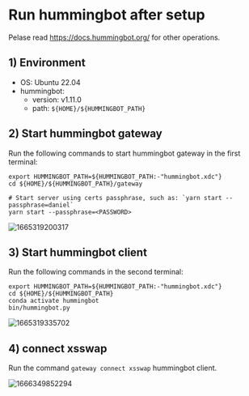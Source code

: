 # Run hummingbot after setup

Pelase read https://docs.hummingbot.org/ for other operations.

## 1) Environment

-   OS: Ubuntu 22.04
-   hummingbot:
    -   version: v1.11.0
    -   path: `${HOME}/${HUMMINGBOT_PATH}`

## 2) Start hummingbot gateway

Run the following commands to start hummingbot gateway in the first terminal:

```shell
export HUMMINGBOT_PATH=${HUMMINGBOT_PATH:-"hummingbot.xdc"}
cd ${HOME}/${HUMMINGBOT_PATH}/gateway

# Start server using certs passphrase, such as: `yarn start --passphrase=daniel`
yarn start --passphrase=<PASSWORD>
```

![1665319200317](https://user-images.githubusercontent.com/7695325/194757336-6c7e4674-dc3b-4715-90f2-8c2294e63e2c.png)

## 3) Start hummingbot client

Run the following commands in the second terminal:

```shell
export HUMMINGBOT_PATH=${HUMMINGBOT_PATH:-"hummingbot.xdc"}
cd ${HOME}/${HUMMINGBOT_PATH}
conda activate hummingbot
bin/hummingbot.py
```

![1665319335702](https://user-images.githubusercontent.com/7695325/194757438-e5fdced4-e74a-433a-9e8a-46a42a4b8f59.png)

## 4) connect xsswap

Run the command `gateway connect xsswap` hummingbot client.

![1666349852294](https://user-images.githubusercontent.com/7695325/197180516-8a2c2973-89e9-41d8-bd6e-c40b0ff8c72b.png)
